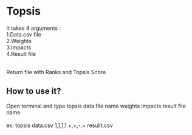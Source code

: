 # Topsis
It takes 4 arguments :</br>
1.Data.csv file</br>
2.Weights</br>
3.Impacts</br>
4.Result file</br></br>

Return file with Ranks and Topsis Score</br>

## How to use it?
Open terminal and type topsis data file name weights impacts result file name</br></br>
ex: topsis data.csv 1,1,1,1 +,+,-,+ resullt.csv